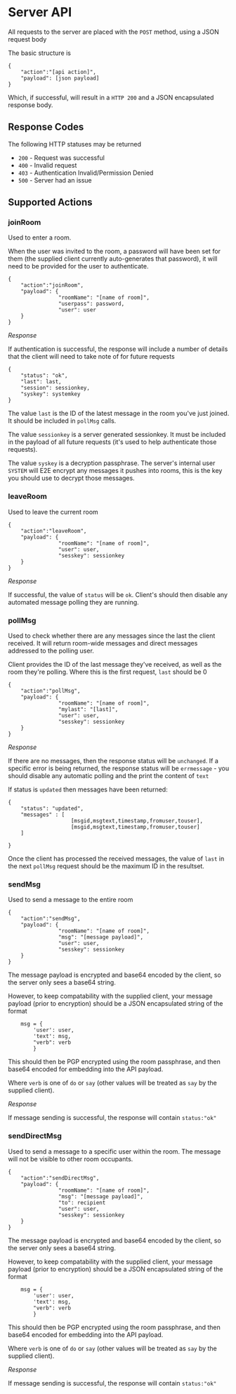 Server API
============

All requests to the server are placed with the `POST` method, using a JSON request body

The basic structure is

    {
        "action":"[api action]",
        "payload": [json payload]
    }

Which, if successful, will result in a `HTTP 200` and a JSON encapsulated response body.



Response Codes
---------------

The following HTTP statuses may be returned

* `200` - Request was successful
* `400` - Invalid request
* `403` - Authentication Invalid/Permission Denied
* `500` - Server had an issue




Supported Actions
-------------------


### joinRoom

Used to enter a room.

When the user was invited to the room, a password will have been set for them (the supplied client currently auto-generates that password), it will need to be provided for the user to authenticate.

    {
        "action":"joinRoom",
        "payload": {    
                    "roomName": "[name of room]",
                    "userpass": password,
                    "user": user
        }
    }

*Response*

If authentication is successful, the response will include a number of details that the client will need to take note of for future requests

    {
        "status": "ok",
        "last": last,
        "session": sessionkey,
        "syskey": systemkey
    }
    
The value `last` is the ID of the latest message in the room you've just joined. It should be included in `pollMsg` calls.

The value `sessionkey` is a server generated sessionkey. It must be included in the payload of all future requests (it's used to help authenticate those requests).

The value `syskey` is a decryption passphrase. The server's internal user `SYSTEM` will E2E encrypt any messages it pushes into rooms, this is the key you should use to decrypt those messages.




### leaveRoom

Used to leave the current room

    {
        "action":"leaveRoom",
        "payload": {    
                    "roomName": "[name of room]",
                    "user": user,
                    "sesskey": sessionkey
        }
    }

*Response*

If successful, the value of `status` will be `ok`. Client's should then disable any automated message polling they are running.


    

### pollMsg

Used to check whether there are any messages since the last the client received. It will return room-wide messages and direct messages addressed to the polling user.

Client provides the ID of the last message they've received, as well as the room they're polling. Where this is the first request, `last` should be 0

    {
        "action":"pollMsg",
        "payload": {    
                    "roomName": "[name of room]",
                    "mylast": "[last]",
                    "user": user,
                    "sesskey": sessionkey
        }
    }


*Response*

If there are no messages, then the response status will be `unchanged`.
If a specific error is being returned, the response status will be `errmessage` - you should disable any automatic polling and the print the content of `text`

If status is `updated` then messages have been returned:

    {
        "status": "updated",
        "messages" : [
                        [msgid,msgtext,timestamp,fromuser,touser],
                        [msgid,msgtext,timestamp,fromuser,touser]    
        ]

    }

Once the client has processed the received messages, the value of `last` in the next `pollMsg` request should be the maximum ID in the resultset.




### sendMsg

Used to send a message to the entire room

    {
        "action":"sendMsg",
        "payload": {    
                    "roomName": "[name of room]",
                    "msg": "[message payload]",
                    "user": user,
                    "sesskey": sessionkey
        }
    }

The message payload is encrypted and base64 encoded by the client, so the server only sees a base64 string. 

However, to keep compatability with the supplied client, your message payload (prior to encryption) should be a JSON encapsulated string of the format

        msg = {
            'user': user,
            'text': msg,
            "verb": verb
            }

This should then be PGP encrypted using the room passphrase, and then base64 encoded for embedding into the API payload.
            
Where `verb` is one of `do` or `say` (other values will be treated as `say` by the supplied client).


*Response*

If message sending is successful, the response will contain `status:"ok"`




### sendDirectMsg

Used to send a message to a specific user within the room. The message will not be visible to other room occupants.

    {
        "action":"sendDirectMsg",
        "payload": {    
                    "roomName": "[name of room]",
                    "msg": "[message payload]",
                    "to": recipient
                    "user": user,
                    "sesskey": sessionkey
        }
    }

The message payload is encrypted and base64 encoded by the client, so the server only sees a base64 string. 

However, to keep compatability with the supplied client, your message payload (prior to encryption) should be a JSON encapsulated string of the format

        msg = {
            'user': user,
            'text': msg,
            "verb": verb
            }

This should then be PGP encrypted using the room passphrase, and then base64 encoded for embedding into the API payload.
            
Where `verb` is one of `do` or `say` (other values will be treated as `say` by the supplied client).


*Response*

If message sending is successful, the response will contain `status:"ok"`




    
    